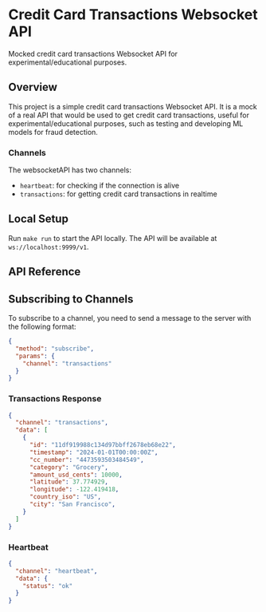 # Credit Card Transactions Websocket API
Mocked credit card transactions Websocket API for experimental/educational purposes.

## Overview
This project is a simple credit card transactions Websocket API. It is a mock of a real API that would be used to get credit card transactions,
useful for experimental/educational purposes, such as testing and developing ML models for fraud detection.

### Channels
The websocketAPI has two channels:
- `heartbeat`: for checking if the connection is alive
- `transactions`: for getting credit card transactions in realtime

## Local Setup
Run `make run` to start the API locally.
The API will be available at `ws://localhost:9999/v1`.

## API Reference



## Subscribing to Channels

To subscribe to a channel, you need to send a message to the server with the following format:

```json
{
  "method": "subscribe",
  "params": {
    "channel": "transactions"
  }
}
```
### Transactions Response

```json
{
  "channel": "transactions",
  "data": [
    {
      "id": "11df919988c134d97bbff2678eb68e22",
      "timestamp": "2024-01-01T00:00:00Z",
      "cc_number": "4473593503484549",
      "category": "Grocery",
      "amount_usd_cents": 10000,
      "latitude": 37.774929,
      "longitude": -122.419418,
      "country_iso": "US",
      "city": "San Francisco",
    }
  ]
}
```

### Heartbeat

```json
{
  "channel": "heartbeat",
  "data": {
    "status": "ok"
  }
}
```


